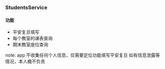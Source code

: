 ### StudentsService
#### 功能

- 平安复旦填写
- 每个教室的课表查询
- 期末教室座位查询

note:
app 不收集任何个人信息，仅需要定位功能填写平安复旦
如有信息泄露等情况，本人概不负责
